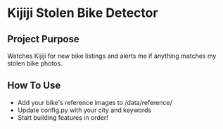 # Kijiji Stolen Bike Detector

## Project Purpose
Watches Kijiji for new bike listings and alerts me if anything matches my stolen bike photos.

## How To Use
- Add your bike's reference images to /data/reference/
- Update config.py with your city and keywords
- Start building features in order!
